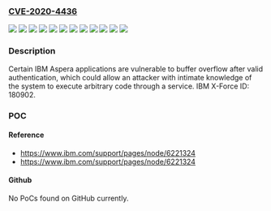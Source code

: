 ### [CVE-2020-4436](https://cve.mitre.org/cgi-bin/cvename.cgi?name=CVE-2020-4436)
![](https://img.shields.io/static/v1?label=Product&message=Aspera%20Application%20Platform%20On%20Demand&color=blue)
![](https://img.shields.io/static/v1?label=Product&message=Aspera%20Faspex%20On%20Demand&color=blue)
![](https://img.shields.io/static/v1?label=Product&message=Aspera%20High-Speed%20Transfer%20Endpoint&color=blue)
![](https://img.shields.io/static/v1?label=Product&message=Aspera%20High-Speed%20Transfer%20Server%20for%20Cloud%20Pak%20for%20Integration%20(CP4I)&color=blue)
![](https://img.shields.io/static/v1?label=Product&message=Aspera%20High-Speed%20Transfer%20Server&color=blue)
![](https://img.shields.io/static/v1?label=Product&message=Aspera%20Proxy%20Server&color=blue)
![](https://img.shields.io/static/v1?label=Product&message=Aspera%20Server%20On%20Demand&color=blue)
![](https://img.shields.io/static/v1?label=Product&message=Aspera%20Shares%20On%20Demand&color=blue)
![](https://img.shields.io/static/v1?label=Product&message=Aspera%20Streaming&color=blue)
![](https://img.shields.io/static/v1?label=Product&message=Aspera%20Transfer%20Cluster%20Manager&color=blue)
![](https://img.shields.io/static/v1?label=Version&message=n%2Fa&color=blue)
![](https://img.shields.io/static/v1?label=Vulnerability&message=Gain%20Privileges&color=brighgreen)

### Description

Certain IBM Aspera applications are vulnerable to buffer overflow after valid authentication, which could allow an attacker with intimate knowledge of the system to execute arbitrary code through a service. IBM X-Force ID: 180902.

### POC

#### Reference
- https://www.ibm.com/support/pages/node/6221324
- https://www.ibm.com/support/pages/node/6221324

#### Github
No PoCs found on GitHub currently.


